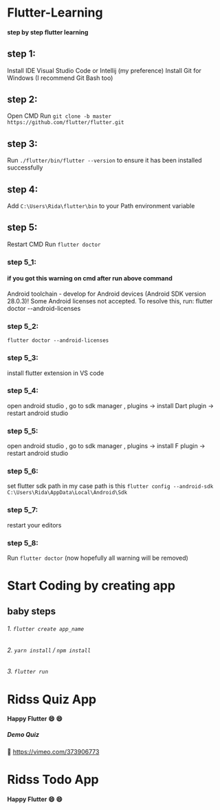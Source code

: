 # Flutter-Learning

#### step by step flutter learning

## step 1:
Install IDE Visual Studio Code or Intellij (my preference)
Install Git for Windows (I recommend Git Bash too)

## step 2:
Open CMD
Run `git clone -b master https://github.com/flutter/flutter.git`

## step 3:
Run `./flutter/bin/flutter --version` to ensure it has been installed successfully

## step 4:
Add `C:\Users\Rida\flutter\bin` to your Path environment variable

## step 5:
Restart CMD
Run `flutter doctor`

### step 5_1:
#### if you got this warning on cmd after run above command

Android toolchain - develop for Android devices (Android SDK version 28.0.3)! Some Android licenses not accepted.  To resolve this, run: flutter doctor --android-licenses

### step 5_2:
 `flutter doctor --android-licenses`

### step 5_3:
install flutter extension in VS code

### step 5_4:
open android studio , go to sdk manager , plugins -> install Dart plugin -> restart android studio

### step 5_5:
open android studio , go to sdk manager , plugins -> install F plugin -> restart android studio

### step 5_6:
set flutter sdk path in my case path is this 
`flutter config --android-sdk C:\Users\Rida\AppData\Local\Android\Sdk`

### step 5_7:
restart your editors

### step 5_8:
Run `flutter doctor` (now hopefully all warning will be removed)

# Start Coding by creating app

## baby steps

###### 1. `flutter create app_name`
###### 2. `yarn install` / `npm install`
###### 3. `flutter run`



# Ridss Quiz App

#### Happy Flutter :smile: :smile:

##### Demo Quiz 

:link: https://vimeo.com/373906773

# Ridss Todo App

#### Happy Flutter :smile: :smile:
